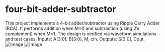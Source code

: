 # four-bit-adder-subtractor
This project implements a 4-bit adder/subtractor using Ripple Carry Adder (RCA). It performs addition when M=0 and subtraction (using 2’s complement) when M=1. The design is verified via waveform simulations and test cases. Inputs: A[3:0], B[3:0], M, cin. Outputs: S[3:0], Cout.
![Image](https://github.com/user-attachments/assets/b3058407-08bd-4231-9ac5-6f47f3d1cdf4)
![Image](https://github.com/user-attachments/assets/0d730df0-d036-4b85-968f-aa4438445bc7)
